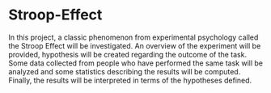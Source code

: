# Stroop-Effect
In this project, a classic phenomenon from experimental psychology called the Stroop Effect will be investigated. An overview of the experiment will be provided, hypothesis will be created regarding the outcome of the task. Some data collected from people who have performed the same task will be analyzed and some statistics describing the results will be computed. Finally, the results will be interpreted in terms of the hypotheses defined.
